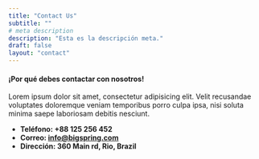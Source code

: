 ```yaml
---
title: "Contact Us"
subtitle: ""
# meta description
description: "Esta es la descripción meta."
draft: false
layout: "contact"
---
```



#### ¡Por qué debes contactar con nosotros!
Lorem ipsum dolor sit amet, consectetur adipisicing elit. Velit recusandae voluptates doloremque veniam temporibus porro culpa ipsa, nisi soluta minima saepe laboriosam debitis nesciunt.

* **Teléfono: +88 125 256 452** 
* **Correo: info@bigspring.com**
* **Dirección: 360 Main rd, Rio, Brazil**